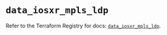 # `data_iosxr_mpls_ldp`

Refer to the Terraform Registry for docs: [`data_iosxr_mpls_ldp`](https://registry.terraform.io/providers/ciscodevnet/iosxr/0.6.0/docs/data-sources/mpls_ldp).
